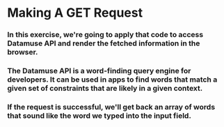 # Making A GET Request
### In this exercise, we're going to apply that code to access Datamuse API and render the fetched information in the browser. 
### The Datamuse API is a word-finding query engine for developers. It can be used in apps to find words that match a given set of constraints that are likely in a given context.
### If the request is successful, we'll get back an array of words that sound like the word we typed into the input field.